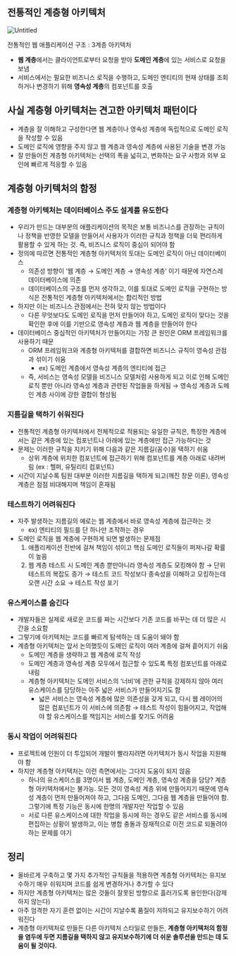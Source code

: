 ## 전통적인 계층형 아키텍처

![Untitled](https://github.com/csct3434/study/assets/107951175/8f83194f-4ec4-4983-897c-55948f6b6582)

전통적인 웹 애플리케이션 구조 : 3계층 아키텍처

- **웹 계층**에서는 클라이언트로부터 요청을 받아 **도메인 계층**에 있는 서비스로 요청을 보냄
- 서비스에서는 필요한 비즈니스 로직을 수행하고, 도메인 엔티티의 현재 상태를 조회하거나 변경하기 위해 **영속성 계층**의 컴포넌트를 호출

## 사실 계층형 아키텍처는 견고한 아키텍처 패턴이다

- 계층을 잘 이해하고 구성한다면 웹 계층이나 영속성 계층에 독립적으로 도메인 로직을 작성할 수 있음
- 도메인 로직에 영향을 주지 않고 웹 계층과 영속성 계층에 사용된 기술을 변경 가능
- 잘 만들어진 계층형 아키텍처는 선택의 폭을 넓히고, 변화하는 요구 사항과 외부 요인에 빠르게 적응할 수 있음

## 계층형 아키텍처의 함정

### 계층형 아키텍처는 데이터베이스 주도 설계를 유도한다

- 우리가 만드는 대부분의 애플리케이션의 목적은 보통 비즈니스를 관장하는 규칙이나 정책을 반영한 모델을 만들어서 사용자가 이러한 규칙과 정책을 더욱 편리하게 활용할 수 있게 하는 것. 
즉, 비즈니스 로직이 중심이 되어야 함
- 정의에 따르면 전통적인 계층형 아키텍처의 토대는 도메인 로직이 아닌 데이터베이스
    - 의존성 방향이 ‘웹 계층 → 도메인 계층 → 영속성 계층’ 이기 때문에 자연스레 데이터베이스에 의존
    - 데이터베이스의 구조를 먼저 생각하고, 이를 토대로 도메인 로직을 구현하는 방식은 전통적인 계층형 아키텍처에서는 합리적인 방법
- 하지만 이는 비즈니스 관점에서는 전혀 맞지 않는 방법이다
    - 다른 무엇보다도 도메인 로직을 먼저 만들어야 하고, 도메인 로직이 맞다는 것을 확인한 후에 이를 기반으로 영속성 계층과 웹 계층을 만들어야 한다
- 데이터베이스 중심적인 아키텍처가 만들어지는 가장 큰 원인은 ORM 프레임워크를 사용하기 때문
    - ORM 프레임워크와 계층형 아키텍처를 결합하면 비즈니스 규칙이 영속성 관점과 섞이기 쉬움
        - ex) 도메인 계층에서 영속성 계층의 엔티티에 접근
    - 즉, 서비스는 영속성 모델을 비즈니스 모델처럼 사용하게 되고 이로 인해 도메인 로직 뿐만 아니라 영속성 계층과 관련된 작업들을 하게됨 → 영속성 계층과 도메인 계층 사이에 강한 결합이 형성됨

### 지름길을 택하기 쉬워진다

- 전통적인 계층형 아키텍처에서 전체적으로 적용되는 유일한 규칙은, 특정한 계층에서는 같은 계층에 있는 컴포넌트나 아래에 있는 계층에만 접근 가능하다는 것
- 문제는 이러한 규칙을 지키기 위해 다음과 같은 지름길(꼼수)을 택하기 쉬움
    - 상위 계층에 위치한 컴포넌트에 접근하기 위해 컴포넌트를 계층 아래로 내려버림 (ex : 헬퍼, 유틸리티 컴포넌트)
- 시간이 지날수록 팀원 대부분 이러한 지름길을 택하게 되고(깨진 창문 이론), 영속성 계층은 점점 비대해지며 책임이 혼재됨

### 테스트하기 어려워진다

- 자주 발생하는 지름길의 예로는 웹 계층에서 바로 영속성 계층에 접근하는 것
    - ex) 엔티티의 필드를 단 하나만 조작하는 경우
- 도메인 로직을 웹 계층에 구현하게 되면 발생하는 문제점
    1. 애플리케이션 전반에 걸쳐 책임이 섞이고 핵심 도메인 로직들이 퍼져나갈 확률이 높음
    2. 웹 계층 테스트 시 도메인 계층 뿐만아니라 영속성 계층도 모킹해야 함 → 단위 테스트의 복잡도 증가 → 테스트 코드 작성보다 종속성을 이해하고 모킹하는데 오랜 시간 소요 → 테스트 작성 포기

### 유스케이스를 숨긴다

- 개발자들은 실제로 새로운 코드를 짜는 시간보다 기존 코드를 바꾸는 데 더 많은 시간을 소요함
- 그렇기에 아키텍처는 코드를 빠르게 탐색하는 데 도움이 돼야 함
- 계층형 아키텍처는 앞서 논의했듯이 도메인 로직이 여러 계층에 걸쳐 흩어지기 쉬움
    - 도메인 계층을 생략하고 웹 계층에 로직 작성
    - 도메인 계층과 영속성 계층 모두에서 접근할 수 있도록 특정 컴포넌트를 아래로 내림
    - 계층형 아키텍처는 도메인 서비스의 ‘너비’에 관한 규칙을 강제하지 않아 여러 유스케이스를 담당하는 아주 넓은 서비스가 만들어지기도 함
        - 넓은 서비스는 영속성 계층에 많은 의존성을 갖게 되고, 다시 웹 레이어의 많은 컴포넌트가 이 서비스에 의존함 → 테스트 작성이 힘들어지고, 작업해야 할 유스케이스를 책임지는 서비스를 찾기도 어려움

### 동시 작업이 어려워진다

- 프로젝트에 인원이 더 투입되어 개발이 빨라지려면 아키텍처가 동시 작업을 지원해야 함
- 하지만 계층형 아키텍처는 이런 측면에서는 그다지 도움이 되지 않음
    - 하나의 유스케이스를 3명이서 웹 계층, 도메인 계층, 영속성 계층을 담당? 계층형 아키텍처에서는 불가능. 모든 것이 영속성 계층 위에 만들어지기 때문에 영속성 계층이 먼저 만들어져야 하고, 그다음 도메인, 그다음 웹 계층을 만들어야 함. 그렇기에 특정 기능은 동시에 한명의 개발자만 작업할 수 있음
    - 서로 다른 유스케이스에 대한 작업을 동시에 하는 경우도 같은 서비스를 동시에 편집하는 상황이 발생하고, 이는 병합 충돌과 잠재적으로 이전 코드로 되돌려야 하는 문제를 야기

## 정리

- 올바르게 구축하고 몇 가지 추가적인 규칙들을 적용하면 계층형 아키텍처는 유지보수하기 매우 쉬워지며 코드를 쉽게 변경하거나 추가할 수 있다
- 하지만 계층형 아키텍처는 많은 것들이 잘못된 방향으로 흘러가도록 용인한다(강제하지 않는다)
- 아주 엄격한 자기 훈련 없이는 시간이 지날수록 품질이 저하되고 유지보수하기 어려워진다
- 계층형 아키텍처로 만들든 다른 아키텍처 스타일로 만들든, **계층형 아키텍처의 함정을 염두에 두면 지름길을 택하지 않고 유지보수하기에 더 쉬운 솔루션을 만드는 데 도움이 될 것이다.**
